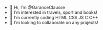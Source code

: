 - 👋 Hi, I’m @GaranceClausse
- 👀 I’m interested in travels, sport and books!
- 🌱 I’m currently coding HTML CSS JS C C++
- 💞️ I’m looking to collaborate on any projects!

<!---
GaranceClausse/GaranceClausse is a ✨ special ✨ repository because its `README.md` (this file) appears on your GitHub profile.
You can click the Preview link to take a look at your changes.
--->
